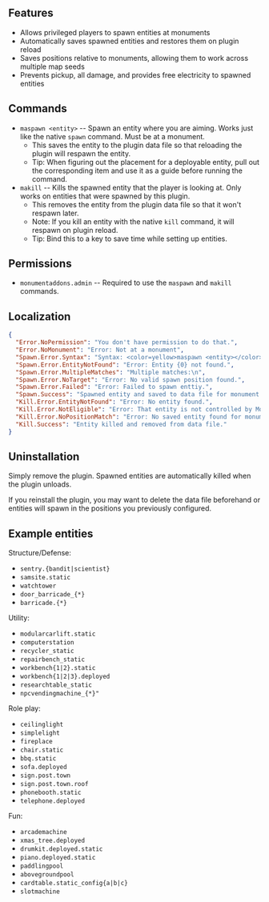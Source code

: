 ## Features

- Allows privileged players to spawn entities at monuments
- Automatically saves spawned entities and restores them on plugin reload
- Saves positions relative to monuments, allowing them to work across multiple map seeds
- Prevents pickup, all damage, and provides free electricity to spawned entities

## Commands

- `maspawn <entity>` -- Spawn an entity where you are aiming. Works just like the native `spawn` command. Must be at a monument.
  - This saves the entity to the plugin data file so that reloading the plugin will respawn the entity.
  - Tip: When figuring out the placement for a deployable entity, pull out the corresponding item and use it as a guide before running the command.
- `makill` -- Kills the spawned entity that the player is looking at. Only works on entities that were spawned by this plugin.
  - This removes the entity from the plugin data file so that it won't respawn later.
  - Note: If you kill an entity with the native `kill` command, it will respawn on plugin reload.
  - Tip: Bind this to a key to save time while setting up entities.

## Permissions

- `monumentaddons.admin` -- Required to use the `maspawn` and `makill` commands.

## Localization

```json
{
  "Error.NoPermission": "You don't have permission to do that.",
  "Error.NoMonument": "Error: Not at a monument",
  "Spawn.Error.Syntax": "Syntax: <color=yellow>maspawn <entity></color>",
  "Spawn.Error.EntityNotFound": "Error: Entity {0} not found.",
  "Spawn.Error.MultipleMatches": "Multiple matches:\n",
  "Spawn.Error.NoTarget": "Error: No valid spawn position found.",
  "Spawn.Error.Failed": "Error: Failed to spawn enttiy.",
  "Spawn.Success": "Spawned entity and saved to data file for monument '{0}'.",
  "Kill.Error.EntityNotFound": "Error: No entity found.",
  "Kill.Error.NotEligible": "Error: That entity is not controlled by Monument Addons.",
  "Kill.Error.NoPositionMatch": "Error: No saved entity found for monument '{0}' at position {1}.",
  "Kill.Success": "Entity killed and removed from data file."
}
```

## Uninstallation

Simply remove the plugin. Spawned entities are automatically killed when the plugin unloads.

If you reinstall the plugin, you may want to delete the data file beforehand or entities will spawn in the positions you previously configured.

## Example entities

Structure/Defense:
- `sentry.{bandit|scientist}`
- `samsite.static`
- `watchtower`
- `door_barricade_{*}`
- `barricade.{*}`

Utility:
- `modularcarlift.static`
- `computerstation`
- `recycler_static`
- `repairbench_static`
- `workbench{1|2}.static`
- `workbench{1|2|3}.deployed`
- `researchtable_static`
- `npcvendingmachine_{*}"`

Role play:
- `ceilinglight`
- `simplelight`
- `fireplace`
- `chair.static`
- `bbq.static`
- `sofa.deployed`
- `sign.post.town`
- `sign.post.town.roof`
- `phonebooth.static`
- `telephone.deployed`

Fun:
- `arcademachine`
- `xmas_tree.deployed`
- `drumkit.deployed.static`
- `piano.deployed.static`
- `paddlingpool`
- `abovegroundpool`
- `cardtable.static_config{a|b|c}`
- `slotmachine`
